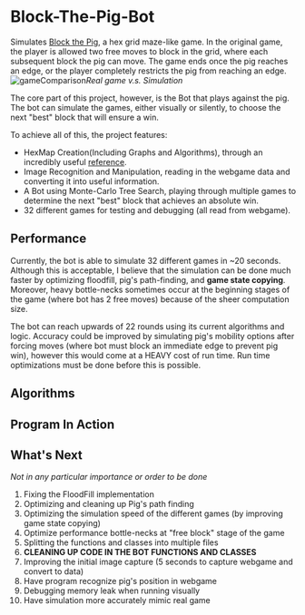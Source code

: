 # Block-The-Pig-Bot

Simulates [Block the Pig](https://www.coolmathgames.com/0-block-the-pig), a hex grid maze-like game. In the original game, the player is allowed two free moves to block in the grid, where each subsequent block the pig can move. The game ends once the pig reaches an edge, or the player completely restricts the pig from reaching an edge.
![gameComparison](https://user-images.githubusercontent.com/70815649/136258625-01b810d5-04cb-4a54-83ad-7d86588e78b2.PNG)_Real game v.s. Simulation_


The core part of this project, however, is the Bot that plays against the pig. The bot can simulate the games, either visually or silently, to choose the next "best" block that will ensure a win.

To achieve all of this, the project features:
* HexMap Creation(Including Graphs and Algorithms), through an incredibly useful [reference](https://www.redblobgames.com/grids/hexagons/).
* Image Recognition and Manipulation, reading in the webgame data and converting it into useful information.
* A Bot using Monte-Carlo Tree Search, playing through multiple games to determine the next "best" block that achieves an absolute win.
* 32 different games for testing and debugging (all read from webgame).

## Performance
Currently, the bot is able to simulate 32 different games in ~20 seconds. Although this is acceptable, I believe that the simulation can be done much faster by optimizing floodfill, pig's path-finding, and **game state copying**. Moreover, heavy bottle-necks sometimes occur at the beginning stages of the game (where bot has 2 free moves) because of the sheer computation size.

The bot can reach upwards of 22 rounds using its current algorithms and logic. Accuracy could be improved by simulating pig's mobility options after forcing moves (where bot must block an immediate edge to prevent pig win), however this would come at a HEAVY cost of run time. Run time optimizations must be done before this is possible.

## Algorithms


## Program In Action


## What's Next
_Not in any particular importance or order to be done_
1. Fixing the FloodFill implementation
2. Optimizing and cleaning up Pig's path finding
3. Optimizing the simulation speed of the different games (by improving game state copying)
4. Optimize performance bottle-necks at "free block" stage of the game
5. Splitting the functions and classes into multiple files
6. **CLEANING UP CODE IN THE BOT FUNCTIONS AND CLASSES**
7. Improving the initial image capture (5 seconds to capture webgame and convert to data)
8. Have program recognize pig's position in webgame
9. Debugging memory leak when running visually
10. Have simulation more accurately mimic real game
